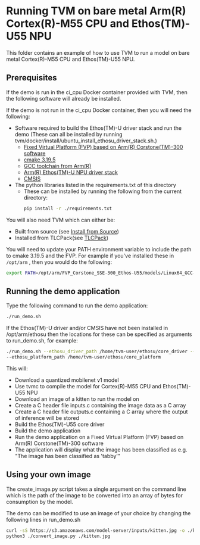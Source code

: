 <!--- Licensed to the Apache Software Foundation (ASF) under one -->
<!--- or more contributor license agreements.  See the NOTICE file -->
<!--- distributed with this work for additional information -->
<!--- regarding copyright ownership.  The ASF licenses this file -->
<!--- to you under the Apache License, Version 2.0 (the -->
<!--- "License"); you may not use this file except in compliance -->
<!--- with the License.  You may obtain a copy of the License at -->

<!---   http://www.apache.org/licenses/LICENSE-2.0 -->

<!--- Unless required by applicable law or agreed to in writing, -->
<!--- software distributed under the License is distributed on an -->
<!--- "AS IS" BASIS, WITHOUT WARRANTIES OR CONDITIONS OF ANY -->
<!--- KIND, either express or implied.  See the License for the -->
<!--- specific language governing permissions and limitations -->
<!--- under the License. -->


Running TVM on bare metal Arm(R) Cortex(R)-M55 CPU and Ethos(TM)-U55 NPU
========================================================================

This folder contains an example of how to use TVM to run a model
on bare metal Cortex(R)-M55 CPU and Ethos(TM)-U55 NPU.

Prerequisites
-------------
If the demo is run in the ci_cpu Docker container provided with TVM, then the following
software will already be installed.

If the demo is not run in the ci_cpu Docker container, then you will need the following:
- Software required to build the Ethos(TM)-U driver stack and run the demo (These can all be
  installed by running tvm/docker/install/ubuntu_install_ethosu_driver_stack.sh.)
  - [Fixed Virtual Platform (FVP) based on Arm(R) Corstone(TM)-300 software](https://developer.arm.com/tools-and-software/open-source-software/arm-platforms-software/arm-ecosystem-fvps)
  - [cmake 3.19.5](https://github.com/Kitware/CMake/releases/)
  - [GCC toolchain from Arm(R)](https://developer.arm.com/-/media/Files/downloads/gnu-rm/10-2020q4/gcc-arm-none-eabi-10-2020-q4-major-x86_64-linux.tar.bz2)
  - [Arm(R) Ethos(TM)-U NPU driver stack](https://review.mlplatform.org)
  - [CMSIS](https://github.com/ARM-software/CMSIS_5)
- The python libraries listed in the requirements.txt of this directory
  - These can be installed by running the following from the current directory:
    ```bash
    pip install -r ./requirements.txt
    ```

You will also need TVM which can either be:
  - Built from source (see [Install from Source](https://tvm.apache.org/docs/install/from_source.html))
  - Installed from TLCPack(see [TLCPack](https://tlcpack.ai/))

You will need to update your PATH environment variable to include the path to cmake 3.19.5 and the FVP.
For example if you've installed these in ```/opt/arm``` , then you would do the following:
```bash
export PATH=/opt/arm/FVP_Corstone_SSE-300_Ethos-U55/models/Linux64_GCC-6.4:/opt/arm/cmake/bin:$PATH
```

Running the demo application
----------------------------
Type the following command to run the demo application:

```bash
./run_demo.sh
```

If the Ethos(TM)-U driver and/or CMSIS have not been installed in /opt/arm/ethosu then
the locations for these can be specified as arguments to run_demo.sh, for example:

```bash
./run_demo.sh --ethosu_driver_path /home/tvm-user/ethosu/core_driver --cmsis_path /home/tvm-user/cmsis \
--ethosu_platform_path /home/tvm-user/ethosu/core_platform
```

This will:
- Download a quantized mobilenet v1 model
- Use tvmc to compile the model for Cortex(R)-M55 CPU and Ethos(TM)-U55 NPU
- Download an image of a kitten to run the model on
- Create a C header file inputs.c containing the image data as a C array
- Create a C header file outputs.c containing a C array where the output of inference will be stored
- Build the Ethos(TM)-U55 core driver
- Build the demo application
- Run the demo application on a Fixed Virtual Platform (FVP) based on Arm(R) Corstone(TM)-300 software
- The application will display what the image has been classified as e.g. "The image has been classified as 'tabby'"

Using your own image
--------------------
The create_image.py script takes a single argument on the command line which is the path of the
image to be converted into an array of bytes for consumption by the model.

The demo can be modified to use an image of your choice by changing the following lines in run_demo.sh

```bash
curl -sS https://s3.amazonaws.com/model-server/inputs/kitten.jpg -o ./kitten.jpg
python3 ./convert_image.py ./kitten.jpg
```
